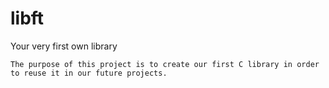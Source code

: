 # libft
Your very first own library
```
The purpose of this project is to create our first C library in order to reuse it in our future projects.
